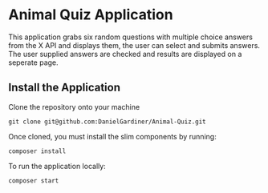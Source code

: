 # Animal Quiz Application

This application grabs six random questions with multiple choice answers from the X API and displays them, the user can select and submits answers. The user supplied answers are checked and results are displayed on a seperate page. 

## Install the Application

Clone the repository onto your machine 
```
git clone git@github.com:DanielGardiner/Animal-Quiz.git
```
Once cloned, you must install the slim components by running:
```
composer install
```

To run the application locally:
```
composer start
```
